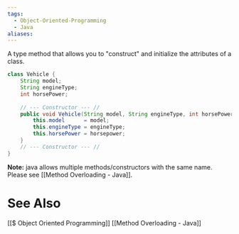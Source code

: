 ```yaml
---
tags:
  - Object-Oriented-Programming
  - Java
aliases:
---
```

A type method that allows you to "construct" and initialize the attributes of a class. 
```java showlinenumbers
class Vehicle {
	String model;
	String engineType;
	int horsePower;
	
	// --- Constructor --- //
	public void Vehicle(String model, String engineType, int horsePower) {
		this.model      = model;
		this.engineType = engineType;
		this.horsePower = horsepower;
	}
	// --- Constructor --- //
}
```

**Note:** java allows multiple methods/constructors with the same name. Please see [[Method Overloading - Java]].

# See Also
[[$ Object Oriented Programming]]
[[Method Overloading - Java]]

